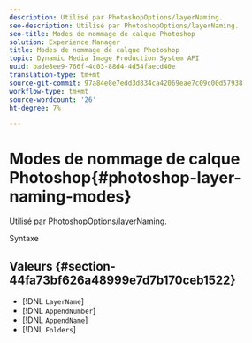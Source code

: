 ```yaml
---
description: Utilisé par PhotoshopOptions/layerNaming.
seo-description: Utilisé par PhotoshopOptions/layerNaming.
seo-title: Modes de nommage de calque Photoshop
solution: Experience Manager
title: Modes de nommage de calque Photoshop
topic: Dynamic Media Image Production System API
uuid: bade8ee9-766f-4c03-88d4-4d54faecd40e
translation-type: tm+mt
source-git-commit: 97a84e8e7edd3d834ca42069eae7c09c00d57938
workflow-type: tm+mt
source-wordcount: '26'
ht-degree: 7%

---
```



# Modes de nommage de calque Photoshop{#photoshop-layer-naming-modes}

Utilisé par PhotoshopOptions/layerNaming.

Syntaxe

## Valeurs {#section-44fa73bf626a48999e7d7b170ceb1522}

* [!DNL `LayerName`]
* [!DNL `AppendNumber`]
* [!DNL `AppendName`]
* [!DNL `Folders`]

